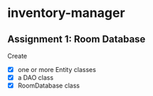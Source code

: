 # inventory-manager

## Assignment 1: Room Database
Create 
- [x] one or more Entity classes
- [x] a DAO class
- [x] RoomDatabase class
